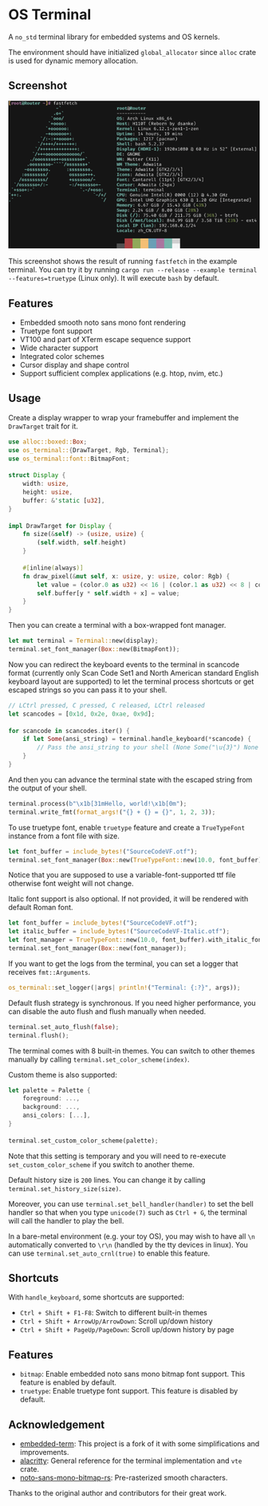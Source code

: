 # OS Terminal

A `no_std` terminal library for embedded systems and OS kernels.

The environment should have initialized `global_allocator` since `alloc` crate is used for dynamic memory allocation.

## Screenshot

![](screenshot.png)

This screenshot shows the result of running `fastfetch` in the example terminal. You can try it by running `cargo run --release --example terminal --features=truetype` (Linux only). It will execute `bash` by default.

## Features

- Embedded smooth noto sans mono font rendering
- Truetype font support
- VT100 and part of XTerm escape sequence support
- Wide character support
- Integrated color schemes
- Cursor display and shape control
- Support sufficient complex applications (e.g. htop, nvim, etc.)

## Usage

Create a display wrapper to wrap your framebuffer and implement the `DrawTarget` trait for it.

```rust
use alloc::boxed::Box;
use os_terminal::{DrawTarget, Rgb, Terminal};
use os_terminal::font::BitmapFont;

struct Display {
    width: usize,
    height: usize,
    buffer: &'static [u32],
}

impl DrawTarget for Display {
    fn size(&self) -> (usize, usize) {
        (self.width, self.height)
    }

    #[inline(always)]
    fn draw_pixel(&mut self, x: usize, y: usize, color: Rgb) {
        let value = (color.0 as u32) << 16 | (color.1 as u32) << 8 | color.2 as u32;
        self.buffer[y * self.width + x] = value;
    }
}
```

Then you can create a terminal with a box-wrapped font manager.

```rust
let mut terminal = Terminal::new(display);
terminal.set_font_manager(Box::new(BitmapFont));
```

Now you can redirect the keyboard events to the terminal in scancode format (currently only Scan Code Set1 and North American standard English keyboard layout are supported) to let the terminal process shortcuts or get escaped strings so you can pass it to your shell.

```rust
// LCtrl pressed, C pressed, C released, LCtrl released
let scancodes = [0x1d, 0x2e, 0xae, 0x9d];

for scancode in scancodes.iter() {
    if let Some(ansi_string) = terminal.handle_keyboard(*scancode) {
        // Pass the ansi_string to your shell (None Some("\u{3}") None None)
    }
}
```

And then you can advance the terminal state with the escaped string from the output of your shell.

```rust
terminal.process(b"\x1b[31mHello, world!\x1b[0m");
terminal.write_fmt(format_args!("{} + {} = {}", 1, 2, 3));
```

To use truetype font, enable `truetype` feature and create a `TrueTypeFont` instance from a font file with size.

```rust
let font_buffer = include_bytes!("SourceCodeVF.otf");
terminal.set_font_manager(Box::new(TrueTypeFont::new(10.0, font_buffer)));
```

Notice that you are supposed to use a variable-font-supported ttf file otherwise font weight will not change.

Italic font support is also optional. If not provided, it will be rendered with default Roman font.

```rust
let font_buffer = include_bytes!("SourceCodeVF.otf");
let italic_buffer = include_bytes!("SourceCodeVF-Italic.otf");
let font_manager = TrueTypeFont::new(10.0, font_buffer).with_italic_font(italic_buffer);
terminal.set_font_manager(Box::new(font_manager));
```

If you want to get the logs from the terminal, you can set a logger that receives `fmt::Arguments`.

```rust
os_terminal::set_logger(|args| println!("Terminal: {:?}", args));
```

Default flush strategy is synchronous. If you need higher performance, you can disable the auto flush and flush manually when needed.

```rust
terminal.set_auto_flush(false);
terminal.flush();
```

The terminal comes with 8 built-in themes. You can switch to other themes manually by calling `terminal.set_color_scheme(index)`.

Custom theme is also supported:

```rust
let palette = Palette {
    foreground: ...,
    background: ...,
    ansi_colors: [...],
}

terminal.set_custom_color_scheme(palette);
```

Note that this setting is temporary and you will need to re-execute `set_custom_color_scheme` if you switch to another theme.

Default history size is `200` lines. You can change it by calling `terminal.set_history_size(size)`.

Moreover, you can use `terminal.set_bell_handler(handler)` to set the bell handler so that when you type `unicode(7)` such as `Ctrl + G`, the terminal will call the handler to play the bell.

In a bare-metal environment (e.g. your toy OS), you may wish to have all `\n` automatically converted to `\r\n` (handled by the tty devices in linux). You can use `terminal.set_auto_crnl(true)` to enable this feature.

## Shortcuts

With `handle_keyboard`, some shortcuts are supported:

- `Ctrl + Shift + F1-F8`: Switch to different built-in themes
- `Ctrl + Shift + ArrowUp/ArrowDown`: Scroll up/down history
- `Ctrl + Shift + PageUp/PageDown`: Scroll up/down history by page

## Features

- `bitmap`: Enable embedded noto sans mono bitmap font support. This feature is enabled by default.
- `truetype`: Enable truetype font support. This feature is disabled by default.

## Acknowledgement

- [embedded-term](https://github.com/rcore-os/embedded-term): This project is a fork of it with some simplifications and improvements.
- [alacritty](https://github.com/alacritty): General reference for the terminal implementation and `vte` crate.
- [noto-sans-mono-bitmap-rs](https://github.com/phip1611/noto-sans-mono-bitmap-rs): Pre-rasterized smooth characters.

Thanks to the original author and contributors for their great work.
